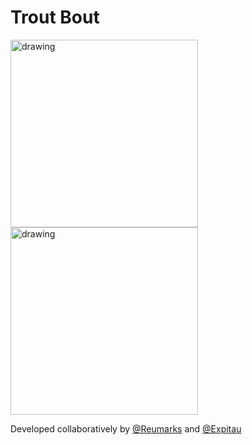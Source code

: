 # Trout Bout
<img src="https://user-images.githubusercontent.com/22671898/195946041-f010a9ec-527a-4bfa-bbea-87a3c9d04fe9.jpg" alt="drawing" width="300"/>
<img src="https://user-images.githubusercontent.com/22671898/195946041-f010a9ec-527a-4bfa-bbea-87a3c9d04fe9.jpg" alt="drawing" width="300"/>

Developed collaboratively by [@Reumarks](https://github.com/reumarks) and [@Expitau](https://github.com/expitau-dev)
